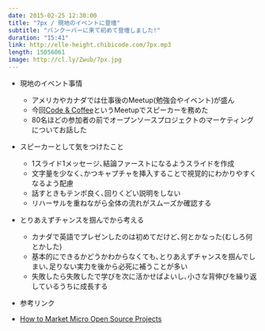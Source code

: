 ```yaml
---
date: 2015-02-25 12:30:00
title: "7px / 現地のイベントに登壇"
subtitle: "バンクーバーに来て初めて登壇しました!"
duration: "15:41"
link: http://elle-height.chibicode.com/7px.mp3
length: 15056061
image: http://cl.ly/Zwub/7px.jpg
---
```


* 現地のイベント事情
  * アメリカやカナダでは仕事後のMeetup(勉強会やイベント)が盛ん
  * 今回<a href="http://www.meetup.com/Code-Coffee-Vancouver/events/220412978/" target="_blank">Code & Coffee</a>というMeetupでスピーカーを務めた
  * 80名ほどの参加者の前でオープンソースプロジェクトのマーケティングについてお話した

* スピーカーとして気をつけたこと
  * 1スライド1メッセージ､結論ファーストになるようスライドを作成
  * 文字量を少なく､かつキャプチャを挿入することで視覚的にわかりやすくなるよう配慮
  * 話すときもテンポ良く､回りくどい説明をしない
  * リハーサルを重ねながら全体の流れがスムーズか確認する

* とりあえずチャンスを掴んでから考える
  * カナダで英語でプレゼンしたのは初めてだけど､何とかなった(むしろ何とかした)
  * 基本的にできるかどうかわからなくても､とりあえずチャンスを掴んでしまい､足りない実力を後から必死に補うことが多い
  * 失敗したら失敗したで学びを次に活かせばよいし､小さな背伸びを繰り返しているうちに成長する

* 参考リンク
* <a href="https://medium.com/@ellekasai/how-to-market-micro-open-source-projects-703f03c71061" target="_blank">How to Market Micro Open Source Projects</a>
